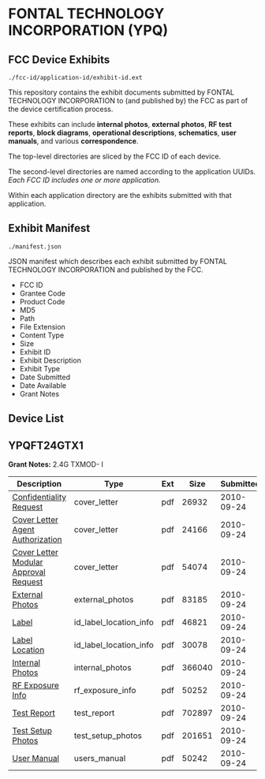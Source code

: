 # FONTAL TECHNOLOGY INCORPORATION (YPQ)
## FCC Device Exhibits

```
./fcc-id/application-id/exhibit-id.ext
```

This repository contains the exhibit documents submitted by FONTAL TECHNOLOGY INCORPORATION to (and published by) the FCC as part of the device certification process.

These exhibits can include **internal photos**, **external photos**, **RF test reports**, **block diagrams**, **operational descriptions**, **schematics**, **user manuals**, and various **correspondence**.

The top-level directories are sliced by the FCC ID of each device.

The second-level directories are named according to the application UUIDs. *Each FCC ID includes one or more application.*

Within each application directory are the exhibits submitted with that application. 

## Exhibit Manifest

```
./manifest.json
```

JSON manifest which describes each exhibit submitted by FONTAL TECHNOLOGY INCORPORATION and published by the FCC.

- FCC ID
- Grantee Code
- Product Code
- MD5
- Path
- File Extension
- Content Type
- Size
- Exhibit ID
- Exhibit Description
- Exhibit Type
- Date Submitted
- Date Available
- Grant Notes

## Device List
## YPQFT24GTX1
**Grant Notes:** 2.4G TXMOD- I

| Description | Type | Ext | Size | Submitted | Available |
| ----------- | ---- | --- | ---- | --------- | --------- |
| [Confidentiality Request](YPQFT24GTX1/8814c3bb21207b211bf8d4f1d1941f42/1348978.pdf) | cover_letter | pdf | 26932 | 2010-09-24 | 2010-09-24 |
| [Cover Letter Agent Authorization](YPQFT24GTX1/8814c3bb21207b211bf8d4f1d1941f42/1348979.pdf) | cover_letter | pdf | 24166 | 2010-09-24 | 2010-09-24 |
| [Cover Letter Modular Approval Request](YPQFT24GTX1/8814c3bb21207b211bf8d4f1d1941f42/1348980.pdf) | cover_letter | pdf | 54074 | 2010-09-24 | 2010-09-24 |
| [External Photos](YPQFT24GTX1/8814c3bb21207b211bf8d4f1d1941f42/1348968.pdf) | external_photos | pdf | 83185 | 2010-09-24 | 2010-09-24 |
| [Label](YPQFT24GTX1/8814c3bb21207b211bf8d4f1d1941f42/1348969.pdf) | id_label_location_info | pdf | 46821 | 2010-09-24 | 2010-09-24 |
| [Label Location](YPQFT24GTX1/8814c3bb21207b211bf8d4f1d1941f42/1348970.pdf) | id_label_location_info | pdf | 30078 | 2010-09-24 | 2010-09-24 |
| [Internal Photos](YPQFT24GTX1/8814c3bb21207b211bf8d4f1d1941f42/1348971.pdf) | internal_photos | pdf | 366040 | 2010-09-24 | 2010-09-24 |
| [RF Exposure Info](YPQFT24GTX1/8814c3bb21207b211bf8d4f1d1941f42/1348977.pdf) | rf_exposure_info | pdf | 50252 | 2010-09-24 | 2010-09-24 |
| [Test Report](YPQFT24GTX1/8814c3bb21207b211bf8d4f1d1941f42/1348974.pdf) | test_report | pdf | 702897 | 2010-09-24 | 2010-09-24 |
| [Test Setup Photos](YPQFT24GTX1/8814c3bb21207b211bf8d4f1d1941f42/1348975.pdf) | test_setup_photos | pdf | 201651 | 2010-09-24 | 2010-09-24 |
| [User Manual](YPQFT24GTX1/8814c3bb21207b211bf8d4f1d1941f42/1348976.pdf) | users_manual | pdf | 50242 | 2010-09-24 | 2010-09-24 |
